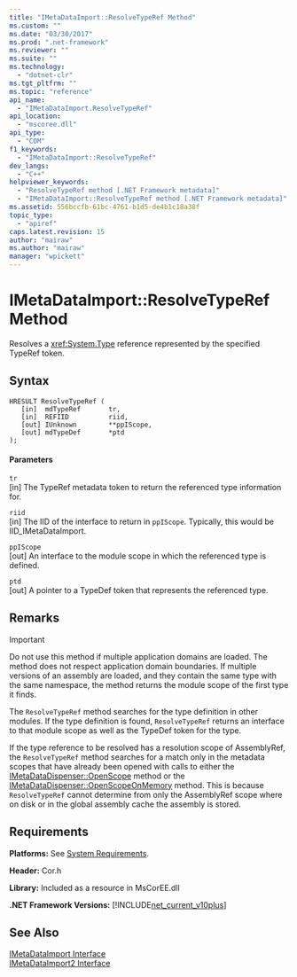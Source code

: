 ```yaml
---
title: "IMetaDataImport::ResolveTypeRef Method"
ms.custom: ""
ms.date: "03/30/2017"
ms.prod: ".net-framework"
ms.reviewer: ""
ms.suite: ""
ms.technology: 
  - "dotnet-clr"
ms.tgt_pltfrm: ""
ms.topic: "reference"
api_name: 
  - "IMetaDataImport.ResolveTypeRef"
api_location: 
  - "mscoree.dll"
api_type: 
  - "COM"
f1_keywords: 
  - "IMetaDataImport::ResolveTypeRef"
dev_langs: 
  - "C++"
helpviewer_keywords: 
  - "ResolveTypeRef method [.NET Framework metadata]"
  - "IMetaDataImport::ResolveTypeRef method [.NET Framework metadata]"
ms.assetid: 556bccfb-61bc-4761-b1d5-de4b1c18a38f
topic_type: 
  - "apiref"
caps.latest.revision: 15
author: "mairaw"
ms.author: "mairaw"
manager: "wpickett"
---
```

# IMetaDataImport::ResolveTypeRef Method
Resolves a <xref:System.Type> reference represented by the specified TypeRef token.  
  
## Syntax  
  
```  
HRESULT ResolveTypeRef (  
   [in]  mdTypeRef       tr,  
   [in]  REFIID          riid,  
   [out] IUnknown        **ppIScope,  
   [out] mdTypeDef       *ptd  
);  
```  
  
#### Parameters  
 `tr`  
 [in] The TypeRef metadata token to return the referenced type information for.  
  
 `riid`  
 [in] The IID of the interface to return in `ppIScope`. Typically, this would be IID_IMetaDataImport.  
  
 `ppIScope`  
 [out] An interface to the module scope in which the referenced type is defined.  
  
 `ptd`  
 [out] A pointer to a TypeDef token that represents the referenced type.  
  
## Remarks  
  
> [!IMPORTANT]
>  Do not use this method if multiple application domains are loaded. The method does not respect application domain boundaries. If multiple versions of an assembly are loaded, and they contain the same type with the same namespace, the method returns the module scope of the first type it finds.  
  
 The `ResolveTypeRef` method searches for the type definition in other modules. If the type definition is found, `ResolveTypeRef` returns an interface to that module scope as well as the TypeDef token for the type.  
  
 If the type reference to be resolved has a resolution scope of AssemblyRef, the `ResolveTypeRef` method searches for a match only in the metadata scopes that have already been opened with calls to either the [IMetaDataDispenser::OpenScope](../../../../docs/framework/unmanaged-api/metadata/imetadatadispenser-openscope-method.md) method or the [IMetaDataDispenser::OpenScopeOnMemory](../../../../docs/framework/unmanaged-api/metadata/imetadatadispenser-openscopeonmemory-method.md) method. This is because `ResolveTypeRef` cannot determine from only the AssemblyRef scope where on disk or in the global assembly cache the assembly is stored.  
  
## Requirements  
 **Platforms:** See [System Requirements](../../../../docs/framework/get-started/system-requirements.md).  
  
 **Header:** Cor.h  
  
 **Library:** Included as a resource in MsCorEE.dll  
  
 **.NET Framework Versions:** [!INCLUDE[net_current_v10plus](../../../../includes/net-current-v10plus-md.md)]  
  
## See Also  
 [IMetaDataImport Interface](../../../../docs/framework/unmanaged-api/metadata/imetadataimport-interface.md)   
 [IMetaDataImport2 Interface](../../../../docs/framework/unmanaged-api/metadata/imetadataimport2-interface.md)
